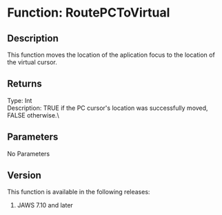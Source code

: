 # Function: RoutePCToVirtual

## Description

This function moves the location of the aplication focus to the location
of the virtual cursor.

## Returns

Type: Int\
Description: TRUE if the PC cursor\'s location was successfully moved,
FALSE otherwise.\

## Parameters

No Parameters

## Version

This function is available in the following releases:

1.  JAWS 7.10 and later
